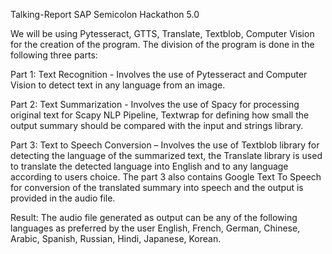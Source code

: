 Talking-Report SAP Semicolon Hackathon 5.0

We will be using Pytesseract, GTTS, Translate, Textblob, Computer Vision for the creation of the program. The division of the program is done in the following three parts:

Part 1: Text Recognition - Involves the use of Pytesseract and Computer Vision to detect text in any language from an image.

Part 2: Text Summarization - Involves the use of Spacy for processing original text for Scapy NLP Pipeline, Textwrap for defining how small the output summary should be compared with the input and strings library.

Part 3: Text to Speech Conversion – Involves the use of Textblob library for detecting the language of the summarized text, the Translate library is used to translate the detected language into English and to any language according to users choice. The part 3 also contains Google Text To Speech for conversion of the translated summary into speech and the output is provided in the audio file.

Result: The audio file generated as output can be any of the following languages as preferred by the user English, French, German, Chinese, Arabic, Spanish, Russian, Hindi, Japanese, Korean.

